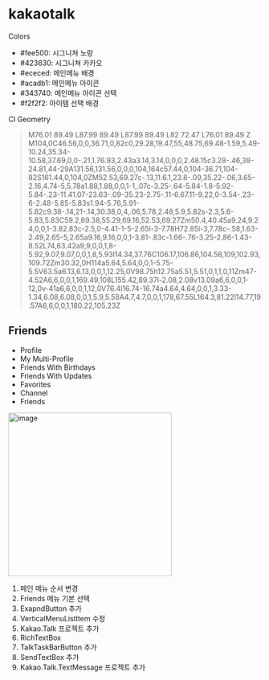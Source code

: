 # kakaotalk

Colors
- #fee500: 시그니쳐 노랑
- #423630: 시그니쳐 카카오
- #ececed: 메인메뉴 배경
- #acadb1: 메인메뉴 아이콘
- #343740: 메인메뉴 아이콘 선택
- #f2f2f2: 아이템 선택 배경

CI Geometry
> M76.01 89.49 L87.99 89.49 L87.99 89.49 L82 72.47 L76.01 89.49 Z M104,0C46.56,0,0,36.71,0,82c0,29.28,19.47,55,48.75,69.48-1.59,5.49-10.24,35.34-10.58,37.69,0,0-.21,1.76.93,2.43a3.14,3.14,0,0,0,2.48.15c3.28-.46,38-24.81,44-29A131.56,131.56,0,0,0,104,164c57.44,0,104-36.71,104-82S161.44,0,104,0ZM52.53,69.27c-.13,11.6.1,23.8-.09,35.22-.06,3.65-2.16,4.74-5,5.78a1.88,1.88,0,0,1-1,.07c-3.25-.64-5.84-1.8-5.92-5.84-.23-11.41.07-23.63-.09-35.23-2.75-.11-6.67.11-9.22,0-3.54-.23-6-2.48-5.85-5.83s1.94-5.76,5.91-5.82c9.38-.14,21-.14,30.38,0,4,.06,5.78,2.48,5.9,5.82s-2.3,5.6-5.83,5.83C59.2,69.38,55.29,69.16,52.53,69.27Zm50.4,40.45a9.24,9.24,0,0,1-3.82.83c-2.5,0-4.41-1-5-2.65l-3-7.78H72.85l-3,7.78c-.58,1.63-2.49,2.65-5,2.65a9.16,9.16,0,0,1-3.81-.83c-1.66-.76-3.25-2.86-1.43-8.52L74,63.42a9,9,0,0,1,8-5.92,9.07,9.07,0,0,1,8,5.93l14.34,37.76C106.17,106.86,104.58,109,102.93,109.72Zm30.32,0H114a5.64,5.64,0,0,1-5.75-5.5V63.5a6.13,6.13,0,0,1,12.25,0V98.75h12.75a5.51,5.51,0,1,1,0,11Zm47-4.52A6,6,0,0,1,169.49,108L155.42,89.37l-2.08,2.08v13.09a6,6,0,0,1-12,0v-41a6,6,0,0,1,12,0V76.4l16.74-16.74a4.64,4.64,0,0,1,3.33-1.34,6.08,6.08,0,0,1,5.9,5.58A4.7,4.7,0,0,1,178,67.55L164.3,81.22l14.77,19.57A6,6,0,0,1,180.22,105.23Z


## Friends

- Profile
- My Multi-Profile
- Friends With Birthdays
- Friends With Updates
- Favorites
- Channel
- Friends


<img width="325" alt="image" src="https://user-images.githubusercontent.com/52397976/227625862-4d45ad44-a6ba-40d0-953f-7faa6a98a753.png">


1. 메인 메뉴 순서 변경
2. Friends 메뉴 기본  선택
3. ExapndButton 추가
4. VerticalMenuListItem 수정
5. Kakao.Talk 프로젝트 추가
6. RichTextBox
7. TalkTaskBarButton 추가
8. SendTextBox 추가
9. Kakao.Talk.TextMessage 프로젝트 추가
